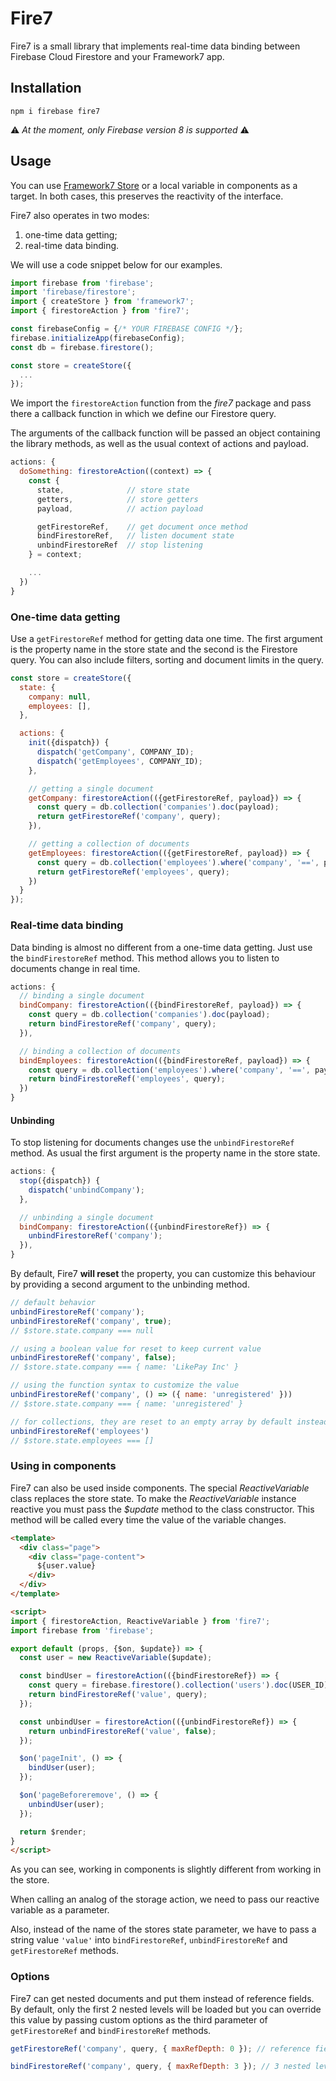 # Fire7

Fire7 is a small library that implements real-time data binding between Firebase Cloud Firestore and your Framework7 app.

## Installation

```
npm i firebase fire7
```

⚠️ _At the moment, only Firebase version 8 is supported_ ⚠️

## Usage

You can use [Framework7 Store](https://framework7.io/docs/store.html) or a local variable in components as a target. In both cases, this preserves the reactivity of the interface.

Fire7 also operates in two modes:
1. one-time data getting;
2. real-time data binding.

We will use a code snippet below for our examples.

```javascript
import firebase from 'firebase';
import 'firebase/firestore';
import { createStore } from 'framework7';
import { firestoreAction } from 'fire7';

const firebaseConfig = {/* YOUR FIREBASE CONFIG */};
firebase.initializeApp(firebaseConfig);
const db = firebase.firestore();

const store = createStore({
  ...
});
```

We import the `firestoreAction` function from the _fire7_ package and pass there a callback function in which we define our Firestore query.

The arguments of the callback function will be passed an object containing the library methods, as well as the usual context of actions and payload.

```javascript
actions: {
  doSomething: firestoreAction((context) => {
    const {
      state,              // store state
      getters,            // store getters
      payload,            // action payload

      getFirestoreRef,    // get document once method
      bindFirestoreRef,   // listen document state
      unbindFirestoreRef  // stop listening
    } = context;

    ...
  })
}
```

### One-time data getting

Use a `getFirestoreRef` method for getting data one time. The first argument is the property name in the store state and the second is the Firestore query. You can also include filters, sorting and document limits in the query.

```javascript
const store = createStore({
  state: {
    company: null,
    employees: [],
  },

  actions: {
    init({dispatch}) {
      dispatch('getCompany', COMPANY_ID);
      dispatch('getEmployees', COMPANY_ID);
    },

    // getting a single document
    getCompany: firestoreAction(({getFirestoreRef, payload}) => {
      const query = db.collection('companies').doc(payload);
      return getFirestoreRef('company', query);
    }),

    // getting a collection of documents
    getEmployees: firestoreAction(({getFirestoreRef, payload}) => {
      const query = db.collection('employees').where('company', '==', payload);
      return getFirestoreRef('employees', query);
    })
  }
});
```

### Real-time data binding

Data binding is almost no different from a one-time data getting. Just use the `bindFirestoreRef` method. This method allows you to listen to documents change in real time.

```javascript
actions: {
  // binding a single document
  bindCompany: firestoreAction(({bindFirestoreRef, payload}) => {
    const query = db.collection('companies').doc(payload);
    return bindFirestoreRef('company', query);
  }),

  // binding a collection of documents
  bindEmployees: firestoreAction(({bindFirestoreRef, payload}) => {
    const query = db.collection('employees').where('company', '==', payload);
    return bindFirestoreRef('employees', query);
  })
}
```

#### Unbinding

To stop listening for documents changes use the `unbindFirestoreRef` method. As usual the first argument is the property name in the store state.

```javascript
actions: {
  stop({dispatch}) {
    dispatch('unbindCompany');
  },

  // unbinding a single document
  bindCompany: firestoreAction(({unbindFirestoreRef}) => {
    unbindFirestoreRef('company');
  }),
}
```

By default, Fire7 **will reset** the property, you can customize this behaviour by providing a second argument to the unbinding method.

```javascript
// default behavior
unbindFirestoreRef('company');
unbindFirestoreRef('company', true);
// $store.state.company === null

// using a boolean value for reset to keep current value
unbindFirestoreRef('company', false);
// $store.state.company === { name: 'LikePay Inc' }

// using the function syntax to customize the value
unbindFirestoreRef('company', () => ({ name: 'unregistered' }))
// $store.state.company === { name: 'unregistered' }

// for collections, they are reset to an empty array by default instead of `null`
unbindFirestoreRef('employees')
// $store.state.employees === []
```

### Using in components

Fire7 can also be used inside components. The special *ReactiveVariable* class replaces the store state. To make the *ReactiveVariable* instance reactive you must pass the *$update* method to the class constructor. This method will be called every time the value of the variable changes.

```html
<template>
  <div class="page">
    <div class="page-content">
      ${user.value}
    </div>
  </div>
</template>

<script>
import { firestoreAction, ReactiveVariable } from 'fire7';
import firebase from 'firebase';

export default (props, {$on, $update}) => {
  const user = new ReactiveVariable($update);

  const bindUser = firestoreAction(({bindFirestoreRef}) => {
    const query = firebase.firestore().collection('users').doc(USER_ID);
    return bindFirestoreRef('value', query);
  });

  const unbindUser = firestoreAction(({unbindFirestoreRef}) => {
    return unbindFirestoreRef('value', false);
  });

  $on('pageInit', () => {
    bindUser(user);
  });

  $on('pageBeforeremove', () => {
    unbindUser(user);
  });

  return $render;
}
</script>
```

As you can see, working in components is slightly different from working in the store.

When calling an analog of the storage action, we need to pass our reactive variable as a parameter.

Also, instead of the name of the stores state parameter, we have to pass a string value `'value'` into  `bindFirestoreRef`, `unbindFirestoreRef` and `getFirestoreRef` methods.

### Options

Fire7 can get nested documents and put them instead of reference fields. By default, only the first 2 nested levels will be loaded but you can override this value by passing custom options as the third parameter of `getFirestoreRef` and `bindFirestoreRef` methods.

```javascript
getFirestoreRef('company', query, { maxRefDepth: 0 }); // reference fields will not be loaded

bindFirestoreRef('company', query, { maxRefDepth: 3 }); // 3 nested levels will be loaded
```
